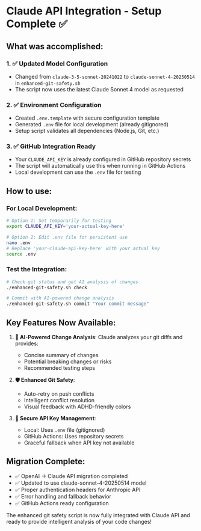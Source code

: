 # Claude API Integration - Setup Complete ✅

## What was accomplished:

### 1. ✅ Updated Model Configuration
- Changed from `claude-3-5-sonnet-20241022` to `claude-sonnet-4-20250514` in `enhanced-git-safety.sh`
- The script now uses the latest Claude Sonnet 4 model as requested

### 2. ✅ Environment Configuration
- Created `.env.template` with secure configuration template
- Generated `.env` file for local development (already gitignored)
- Setup script validates all dependencies (Node.js, Git, etc.)

### 3. ✅ GitHub Integration Ready
- Your `CLAUDE_API_KEY` is already configured in GitHub repository secrets
- The script will automatically use this when running in GitHub Actions
- Local development can use the `.env` file for testing

## How to use:

### For Local Development:
```bash
# Option 1: Set temporarily for testing
export CLAUDE_API_KEY='your-actual-key-here'

# Option 2: Edit .env file for persistent use
nano .env
# Replace 'your-claude-api-key-here' with your actual key
source .env
```

### Test the Integration:
```bash
# Check git status and get AI analysis of changes
./enhanced-git-safety.sh check

# Commit with AI-powered change analysis
./enhanced-git-safety.sh commit "Your commit message"
```

## Key Features Now Available:

1. **🤖 AI-Powered Change Analysis**: Claude analyzes your git diffs and provides:
   - Concise summary of changes
   - Potential breaking changes or risks
   - Recommended testing steps

2. **🛡️ Enhanced Git Safety**: 
   - Auto-retry on push conflicts
   - Intelligent conflict resolution
   - Visual feedback with ADHD-friendly colors

3. **🔐 Secure API Key Management**:
   - Local: Uses `.env` file (gitignored)
   - GitHub Actions: Uses repository secrets
   - Graceful fallback when API key not available

## Migration Complete:
- ✅ OpenAI → Claude API migration completed
- ✅ Updated to use claude-sonnet-4-20250514 model
- ✅ Proper authentication headers for Anthropic API
- ✅ Error handling and fallback behavior
- ✅ GitHub Actions ready configuration

The enhanced git safety script is now fully integrated with Claude API and ready to provide intelligent analysis of your code changes!